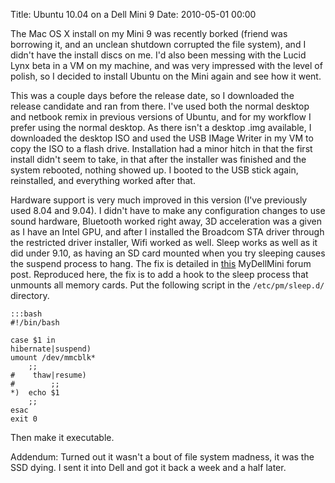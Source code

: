 Title: Ubuntu 10.04 on a Dell Mini 9
Date: 2010-05-01 00:00

The Mac OS X install on my Mini 9 was recently borked (friend was borrowing it,
and an unclean shutdown corrupted the file system), and I didn't have the
install discs on me. I'd also been messing with the Lucid Lynx beta in a VM on
my machine, and was very impressed with the level of polish, so I decided to
install Ubuntu on the Mini again and see how it went.
<!--more-->
This was a couple days before the release date, so I downloaded the release
candidate and ran from there. I've used both the normal desktop and netbook
remix in previous versions of Ubuntu, and for my workflow I prefer using the 
normal desktop. As there isn't a desktop .img available, I downloaded the
desktop ISO and used the USB IMage Writer in my VM to copy the ISO to a flash
drive. Installation had a minor hitch in that the first install didn't seem to 
take, in that after the installer was finished and the system rebooted, nothing
showed up. I booted to the USB stick again, reinstalled, and everything worked 
after that.

Hardware support is very much improved in this version (I've previously used
8.04 and 9.04). I didn't have to make any configuration changes to use sound
hardware, Bluetooth 
worked right away, 3D acceleration was a given as I have an Intel GPU, and
after I installed the Broadcom STA driver through the restricted driver 
installer, Wifi worked as well. Sleep works as well as it did under 9.10, as
having an SD card mounted when you try sleeping causes the suspend process to
hang. The fix is detailed in [this][fix] MyDellMini forum post. Reproduced
here, the fix is to add a hook to the sleep process that unmounts all memory
cards. Put the following script in the `/etc/pm/sleep.d/` directory.  

    :::bash
    #!/bin/bash
    
    case $1 in
    hibernate|suspend)
    umount /dev/mmcblk*
        ;;
    #    thaw|resume)
    #        ;;
    *)  echo $1
        ;;
    esac
    exit 0

Then make it executable.

[fix]: http://www.mydellmini.com/forum/ubuntu-netbook-remix/14722-suspend-hibernate-mini-9-broken-3.html#post143677

Addendum: Turned out it wasn't a bout of file system madness, it was the SSD dying.
 I sent it into Dell and got it back a week and a half later.
